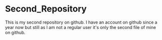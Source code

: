 # Second_Repository
This is my second repository on github. I have an account on github since a year now but still
as I am not a regular user it's only the second file of mine on github.
